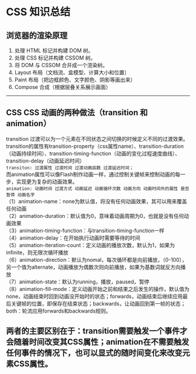 # CSS 知识总结

## 浏览器的渲染原理
1. 处理 HTML 标记并构建 DOM 树。
2. 处理 CSS 标记并构建 CSSOM 树。
3. 将 DOM 与 CSSOM 合并成一个渲染树。
4. Layout 布局（文档流、盒模型、计算大小和位置）
5. Paint 布局（把边框颜色、文字颜色、阴影等画出来）
6. Compose 合成（根据层叠关系展示画面）
***
## CSS CSS 动画的两种做法（transition 和 animation）

transition 过渡可以为一个元素在不同状态之间切换的时候定义不同的过渡效果。transition的属性有transition-property（css属性name）、transition-duration（动画持续时间）、transition-timing-function（动画的变化过程速度曲线）、transition-delay（动画延迟时间）<br>
`transiton: 过渡属性 过渡时间 过渡动画函数 过渡延迟时间；`<br>
而animation属性可以像Flash制作动画一样，通过控制关键帧来控制动画的每一步，实现更为复杂的动画效果。<br>
`animation: 动画时间 过渡方式 动画延迟 动画循环次数 动画方向 动画时间外的属性 是否暂停 动画名字`<br>
（1）animation-name：none为默认值，将没有任何动画效果，其可以用来覆盖任何动画<br>
（2）animation-duration：默认值为0，意味着动画周期为0，也就是没有任何动画效果<br>
（3）animation-timing-function：与transition-timing-function一样<br>
（4）animation-delay：在开始执行动画时需要等待的时间<br>
（5）animation-iteration-count：定义动画的播放次数，默认为1，如果为infinite，则无限次循环播放<br>
（6）animation-direction：默认为nomal，每次循环都是向前播放，（0-100），另一个值为alternate，动画播放为偶数次则向前播放，如果为基数词就反方向播放<br>
（7）animation-state：默认为running，播放，paused，暂停<br>
（8）animation-fill-mode：定义动画开始之前和结束之后发生的操作，默认值为none，动画结束时回到动画没开始时的状态；forwards，动画结束后继续应用最后关键帧的位置，即保存在结束状态；backwards，让动画回到第一帧的状态；both：轮流应用forwards和backwards规则。<br>
## 两者的主要区别在于：transition需要触发一个事件才会随着时间改变其CSS属性；animation在不需要触发任何事件的情况下，也可以显式的随时间变化来改变元素CSS属性。